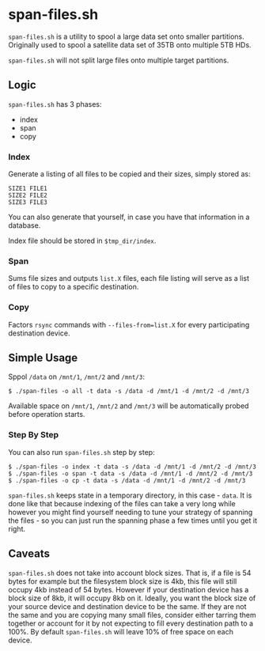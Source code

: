 # span-files.sh

`span-files.sh` is a utility to spool a large data set onto smaller partitions.
Originally used to spool a satellite data set of 35TB onto multiple 5TB HDs.

`span-files.sh` will not split large files onto multiple target partitions.

## Logic

`span-files.sh` has 3 phases:
 * index
 * span
 * copy

### Index

Generate a listing of all files to be copied and their sizes, simply stored as:
```
SIZE1 FILE1
SIZE2 FILE2
SIZE3 FILE3
```

You can also generate that yourself, in case you have that information in a
database.

Index file should be stored in `$tmp_dir/index`.

### Span

Sums file sizes and outputs `list.X` files, each file listing will serve as a
list of files to copy to a specific destination.

### Copy

Factors `rsync` commands with `--files-from=list.X` for every participating
destination device.

## Simple Usage

Sppol `/data` on `/mnt/1`, `/mnt/2` and `/mnt/3`:
```
$ ./span-files -o all -t data -s /data -d /mnt/1 -d /mnt/2 -d /mnt/3
```

Available space on `/mnt/1`, `/mnt/2` and `/mnt/3` will be automatically probed
before operation starts.

### Step By Step

You can also run `span-files.sh` step by step:
```
$ ./span-files -o index -t data -s /data -d /mnt/1 -d /mnt/2 -d /mnt/3
$ ./span-files -o span -t data -s /data -d /mnt/1 -d /mnt/2 -d /mnt/3
$ ./span-files -o cp -t data -s /data -d /mnt/1 -d /mnt/2 -d /mnt/3
```

`span-files.sh` keeps state in a temporary directory, in this case - `data`.
It is done like that because indexing of the files can take a very long while
however you might find yourself needing to tune your strategy of spanning the
files - so you can just run the spanning phase a few times until you get it
right.

## Caveats

`span-files.sh` does not take into account block sizes. That is, if a file is
54 bytes for example but the filesystem block size is 4kb, this file will still
occupy 4kb instead of 54 bytes. However if your destination device has a block
size of 8kb, it will occupy 8kb on it. Ideally, you want the block size of your
source device and destination device to be the same. If they are not the same
and you are copying many small files, consider either tarring them together or
account for it by not expecting to fill every destination path to a 100%. By
default `span-files.sh` will leave 10% of free space on each device.
